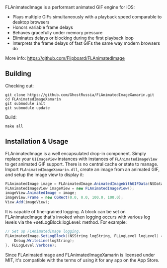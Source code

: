 FLAnimatedImage is a performant animated GIF engine for iOS:

- Plays multiple GIFs simultaneously with a playback speed comparable to desktop browsers
- Honors variable frame delays
- Behaves gracefully under memory pressure
- Eliminates delays or blocking during the first playback loop
- Interprets the frame delays of fast GIFs the same way modern browsers do

More info: https://github.com/Flipboard/FLAnimatedImage

## Building

Checking out:
```
git clone https://github.com/GhostRussia/FLAnimatedImageXamarin.git
cd FLAnimatedImageXamarin
git submodule init
git submodule update
```

Build:
```
make all
```

## Installation & Usage

FLAnimatedImage is a well encapsulated drop-in component. Simply replace your `UIImageView` instances with instances of `FLAnimatedImageView` to get animated GIF support. There is no central cache or state to manage.
Import `FLAnimatedImageXamarin.dll`, create an image from an animated GIF, and setup the image view to display it:

```csharp
FLAnimatedImage image = FLAnimatedImage.AnimatedImageWithGIFData(NSData.FromUrl(NSUrl.FromString("https://upload.wikimedia.org/wikipedia/commons/2/2c/Rotating_earth_%28large%29.gif")));
FLAnimatedImageView imageView = new FLAnimatedImageView();
imageView.AnimatedImage = image;
imageView.Frame = new CGRect(0.0, 0.0, 100.0, 100.0);
View.Add(imageView);
```

It is capable of fine-grained logging. A block can be set on FLAnimatedImage that's invoked when logging occurs with various log levels via the +setLogBlock:logLevel: method. For example:

```csharp
// Set up FLAnimatedImage logging.
FLAnimatedImage.SetLogBlock((NSString logString, FLLogLevel logLevel) => {
    Debug.WriteLine(logString);
}, FLLogLevel.Verbose);
```
Since FLAnimatedImage and FLAnimatedImageXamarin is licensed under MIT, it's compatible with the terms of using it for any app on the App Store.
